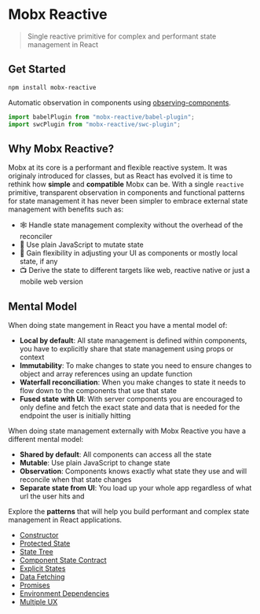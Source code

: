 # Mobx Reactive

> Single reactive primitive for complex and performant state management in React

## Get Started

```sh
npm install mobx-reactive
```

Automatic observation in components using [observing-components](https://github.com/christianalfoni/observing-components).

```ts
import babelPlugin from "mobx-reactive/babel-plugin";
import swcPlugin from "mobx-reactive/swc-plugin";
```

## Why Mobx Reactive?

Mobx at its core is a performant and flexible reactive system. It was originaly introduced for classes, but as React has evolved it is time to rethink how **simple** and **compatible** Mobx can be. With a single `reactive` primitive, transparent observation in components and functional patterns for state management it has never been simpler to embrace external state management with benefits such as:

- 🕸 Handle state management complexity without the overhead of the reconciler
- 🍎 Use plain JavaScript to mutate state
- 🌲 Gain flexibility in adjusting your UI as components or mostly local state, if any
- 📺 Derive the state to different targets like web, reactive native or just a mobile web version

## Mental Model

When doing state mangement in React you have a mental model of:

- **Local by default**: All state management is defined within components, you have to explicitly share that state management using props or context
- **Immutability**: To make changes to state you need to ensure changes to object and array references using an update function
- **Waterfall reconciliation**: When you make changes to state it needs to flow down to the components that use that state
- **Fused state with UI**: With server components you are encouraged to only define and fetch the exact state and data that is needed for the endpoint the user is initially hitting

When doing state management externally with Mobx Reactive you have a different mental model:

- **Shared by default**: All components can access all the state
- **Mutable**: Use plain JavaScript to change state
- **Observation**: Components knows exactly what state they use and will reconcile when that state changes
- **Separate state from UI**: You load up your whole app regardless of what url the user hits and

Explore the **patterns** that will help you build performant and complex state management in React applications.

- [Constructor](./docs/01_pattern_constructor.md)
- [Protected State](./docs/02_pattern_protected_state.md)
- [State Tree](./docs/03_pattern_state_tree.md)
- [Component State Contract](./docs/04_pattern_component_state_contract.md)
- [Explicit States](./docs/05_pattern_explicit_states.md)
- [Data Fetching](./docs/06_pattern_data_fetching.md)
- [Promises](./docs/07_pattern_promises.md)
- [Environment Dependencies](./docs/08_pattern_environment_dependencies.md)
- [Multiple UX](./docs/09_pattern_multiple_ux.md)
